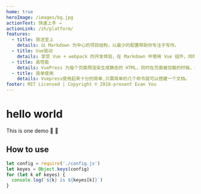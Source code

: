 ```yaml
---
home: true
heroImage: /images/bg.jpg
actionText: 快速上手 →
actionLink: /zh/platform/
features:
  - title: 简洁至上
    details: 以 Markdown 为中心的项目结构，以最少的配置帮助你专注于写作。
  - title: Vue驱动
    details: 享受 Vue + webpack 的开发体验，在 Markdown 中使用 Vue 组件，同时可以使用 Vue 来开发自定义主题。
  - title: 高性能
    details: VuePress 为每个页面预渲染生成静态的 HTML，同时在页面被加载的时候，将作为 SPA 运行。
  - title: 简单使用
    details: Vuepress使用起来十分的简单,只需简单的几个命令就可以搭建一个文档。
footer: MIT Licensed | Copyright © 2018-present Evan You
---
```


# hello world

This is one demo :tada: :100:

## How to use

```javascript
let config = require('./config.js')
let keyes = Object.keys(config)
for (let k of keyes) {
  console.log(`${k} is ${keyes[k]}`)
}
```
